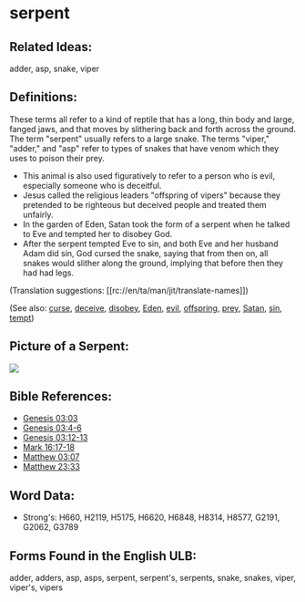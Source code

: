 # serpent

## Related Ideas:

adder, asp, snake, viper

## Definitions:

These terms all refer to a kind of reptile that has a long, thin body and large, fanged jaws, and that moves by slithering back and forth across the ground. The term "serpent" usually refers to a large snake. The terms "viper," "adder," and "asp" refer to types of snakes that have venom which they uses to poison their prey.

* This animal is also used figuratively to refer to a person who is evil, especially someone who is deceitful.
* Jesus called the religious leaders "offspring of vipers" because they pretended to be righteous but deceived people and treated them unfairly.
* In the garden of Eden, Satan took the form of a serpent when he talked to Eve and tempted her to disobey God.
* After the serpent tempted Eve to sin, and both Eve and her husband Adam did sin, God cursed the snake, saying that from then on, all snakes would slither along the ground, implying that before then they had had legs.

(Translation suggestions: [[rc://en/ta/man/jit/translate-names]])

(See also: [curse](../kt/curse.md), [deceive](../other/deceive.md), [disobey](../other/disobey.md), [Eden](../names/eden.md), [evil](../kt/evil.md), [offspring](../other/offspring.md), [prey](../other/prey.md), [Satan](../kt/satan.md), [sin](../kt/sin.md), [tempt](../kt/tempt.md))

## Picture of a Serpent:

<a href="https://content.bibletranslationtools.org/WycliffeAssociates/en_tw/raw/branch/master/PNGs/s/Serpent.png"><img src="https://content.bibletranslationtools.org/WycliffeAssociates/en_tw/raw/branch/master/PNGs/s/Serpent.png" ></a>

## Bible References:

* [Genesis 03:03](rc://en/tn/help/gen/03/03)
* [Genesis 03:4-6](rc://en/tn/help/gen/03/04)
* [Genesis 03:12-13](rc://en/tn/help/gen/03/12)
* [Mark 16:17-18](rc://en/tn/help/mrk/16/17)
* [Matthew 03:07](rc://en/tn/help/mat/03/07)
* [Matthew 23:33](rc://en/tn/help/mat/23/33)

## Word Data:

* Strong's: H660, H2119, H5175, H6620, H6848, H8314, H8577, G2191, G2062, G3789

## Forms Found in the English ULB:

adder, adders, asp, asps, serpent, serpent's, serpents, snake, snakes, viper, viper's, vipers

